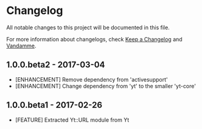 # Changelog

All notable changes to this project will be documented in this file.

For more information about changelogs, check
[Keep a Changelog](http://keepachangelog.com) and
[Vandamme](http://tech-angels.github.io/vandamme).

## 1.0.0.beta2 - 2017-03-04

* [ENHANCEMENT] Remove dependency from 'activesupport'
* [ENHANCEMENT] Change dependency from 'yt' to the smaller 'yt-core'

## 1.0.0.beta1 - 2017-02-26

* [FEATURE] Extracted Yt::URL module from Yt
